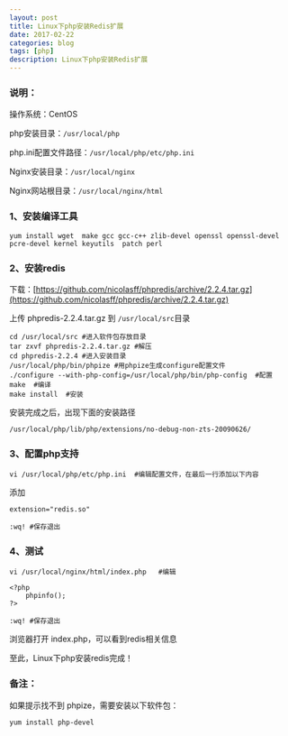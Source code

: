 ```yaml
---
layout: post
title: Linux下php安装Redis扩展
date: 2017-02-22
categories: blog
tags: [php]
description: Linux下php安装Redis扩展
---
```


### 说明：

操作系统：CentOS

php安装目录：`/usr/local/php`

php.ini配置文件路径：`/usr/local/php/etc/php.ini`

Nginx安装目录：`/usr/local/nginx`

Nginx网站根目录：`/usr/local/nginx/html`



### 1、安装编译工具

`yum install wget  make gcc gcc-c++ zlib-devel openssl openssl-devel pcre-devel kernel keyutils  patch perl`

### 2、安装redis

下载：[https://github.com/nicolasff/phpredis/archive/2.2.4.tar.gz](https://github.com/nicolasff/phpredis/archive/2.2.4.tar.gz)

上传 phpredis-2.2.4.tar.gz 到 `/usr/local/src`目录

	cd /usr/local/src #进入软件包存放目录
	tar zxvf phpredis-2.2.4.tar.gz #解压
	cd phpredis-2.2.4 #进入安装目录
	/usr/local/php/bin/phpize #用phpize生成configure配置文件
	./configure --with-php-config=/usr/local/php/bin/php-config  #配置
	make  #编译
	make install  #安装

安装完成之后，出现下面的安装路径

`/usr/local/php/lib/php/extensions/no-debug-non-zts-20090626/`

### 3、配置php支持

    vi /usr/local/php/etc/php.ini  #编辑配置文件，在最后一行添加以下内容

添加

	extension="redis.so"

	:wq! #保存退出

### 4、测试

	vi /usr/local/nginx/html/index.php   #编辑

	<?php
		phpinfo();
	?>

	:wq! #保存退出

浏览器打开 index.php，可以看到redis相关信息

至此，Linux下php安装redis完成！

### 备注：

如果提示找不到 phpize，需要安装以下软件包：

`yum install php-devel  `
